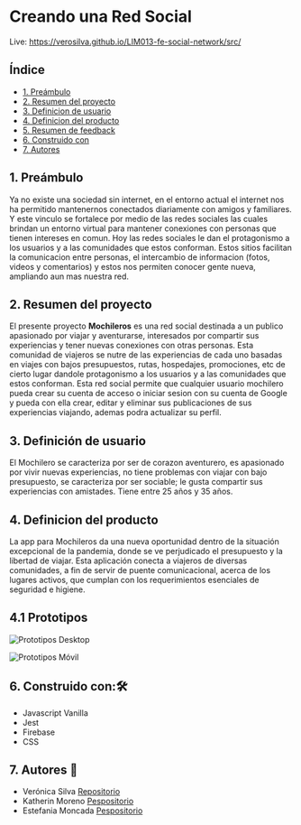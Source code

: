 # Creando una Red Social

Live: https://verosilva.github.io/LIM013-fe-social-network/src/

## Índice

- [1. Preámbulo](#1-preámbulo)
- [2. Resumen del proyecto](#2-resumen-del-proyecto)
- [3. Definicion de usuario](#3-definicion-de-usuario)
- [4. Definicion del producto](#4-definicion-del-producto)
- [5. Resumen de feedback](#5-resumen-de-feedback)
- [6. Construido con](#6-construido-con)
- [7. Autores](#7-autores)

## 1. Preámbulo

Ya no existe una sociedad sin internet, en el entorno actual el internet nos ha permitido mantenernos conectados diariamente con amigos y familiares.
Y este vinculo se fortalece por medio de las redes sociales las cuales brindan un entorno virtual para mantener conexiones con personas que tienen intereses en comun. Hoy las redes sociales le dan el protagonismo a los usuarios y a las comunidades que estos conforman.
Estos sitios facilitan la comunicacion entre personas, el intercambio de informacion (fotos, videos y comentarios) y estos nos permiten conocer gente nueva, ampliando aun mas nuestra red.

## 2. Resumen del proyecto

El presente proyecto **Mochileros** es una red social destinada a un publico apasionado por viajar y aventurarse, interesados por compartir sus experiencias y tener nuevas conexiones con otras personas. Esta comunidad de viajeros se nutre de las experiencias de cada uno basadas en viajes con bajos presupuestos, rutas, hospedajes, promociones, etc de cierto lugar dandole protagonismo a los usuarios y a las comunidades que estos conforman.
Esta red social permite que cualquier usuario mochilero pueda crear su cuenta de acceso o iniciar sesion con su cuenta de Google y pueda con ella crear, editar y eliminar sus publicaciones de sus experiencias viajando, ademas podra actualizar su perfil.

## 3. Definición de usuario

El Mochilero se caracteriza por ser de corazon aventurero, es apasionado por vivir nuevas experiencias, no tiene problemas con viajar con bajo presupuesto, se caracteriza por ser sociable; le gusta compartir sus experiencias con amistades. Tiene entre 25 años y 35 años.

## 4. Definicion del producto

La app para Mochileros da una nueva oportunidad dentro de la situación excepcional de la pandemia, donde se ve perjudicado el presupuesto y la libertad de viajar. Esta aplicación conecta a viajeros de diversas comunidades, a fin de servir de puente comunicacional, acerca de los lugares activos, que cumplan con los requerimientos esenciales de seguridad e higiene.

## 4.1 Prototipos

![Prototipos Desktop](prototipos/vista1.jpeg)

![Prototipos Móvil](prototipos/vista1cel.jpeg)

## 6. Construido con:🛠️

- Javascript Vanilla
- Jest
- Firebase
- CSS

## 7. Autores 🎁

- Verónica Silva [Repositorio](https://github.com/VeroSilva?tab=repositories)
- Katherin Moreno [Pespositorio](https://github.com/KatLMD?tab=repositories)
- Estefania Moncada [Pespositorio](https://github.com/Estefaniamr1?tab=repositories)